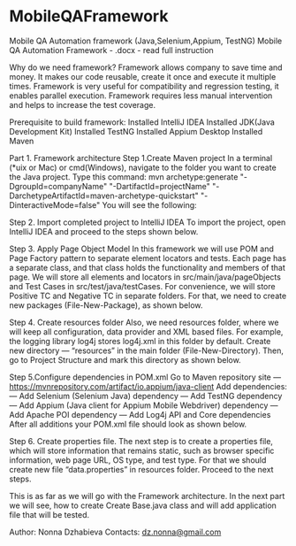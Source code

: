 # MobileQAFramework
Mobile QA Automation framework (Java,Selenium,Appium, TestNG)
Mobile QA Automation Framework - .docx - read full instruction 

Why do we need framework?
Framework allows company to save time and money. It makes our code reusable, create it once and execute it multiple times. Framework is very useful for compatibility and regression testing, it enables parallel execution. Framework requires less manual intervention and helps to increase the test coverage.
 
Prerequisite to build framework:
Installed IntelliJ IDEA 
Installed JDK(Java Development Kit)
Installed TestNG
Installed Appium Desktop 
Installed Maven
 
 
Part 1. Framework architecture
Step 1.Create Maven project
In a terminal (*uix or Mac) or cmd(Windows), navigate to the folder you want to create the Java project. Type this command:
mvn archetype:generate 
"-DgroupId=companyName"
"-DartifactId=projectName"
"-DarchetypeArtifactId=maven-archetype-quickstart"
"-DinteractiveMode=false"
You will see the following: 

Step 2. Import completed project to IntelliJ IDEA 
To import the project, open IntelliJ IDEA and proceed to the steps shown below.
















Step 3. Apply Page Object Model
In this framework we will use POM and Page Factory pattern to separate element locators and tests. Each page has a separate class, and that class holds the functionality and members of that page. 
We will store all elements and locators in src/main/java/pageObjects and Test Cases in src/test/java/testCases. For convenience, we will store Positive TC and Negative TC in separate folders. 
For that, we need to create new packages (File-New-Package), as shown below. 

Step 4. Create resources folder 
Also, we need resources folder, where we will keep all configuration, data provider and XML based files. For example, the logging library log4j stores log4j.xml in this folder by default. Create new directory — “resources” in the main folder (File-New-Directory). Then, go to Project Structure and mark this directory as shown below.






Step 5.Configure dependencies in POM.xml
Go to Maven repository site — https://mvnrepository.com/artifact/io.appium/java-client
Add dependencies:
— Add Selenium (Selenium Java) dependency
— Add TestNG dependency
— Add Appium (Java client for Appium Mobile Webdriver) dependency
— Add Apache POI dependency
— Add Log4j API and Core dependencies
After all additions your POM.xml file should look as shown below.





Step 6. Create properties file.
The next step is to create a properties file, which will store information that remains static, such as browser specific information, web page URL, OS type, and test type. For that we should create new file “data.properties” in resources folder. Proceed to the next steps.






This is as far as we will go with the Framework architecture. In the next part we will see, how to create Create Base.java class and will add application file that will be tested.
 
 
Author: Nonna Dzhabieva
Contacts: dz.nonna@gmail.com

